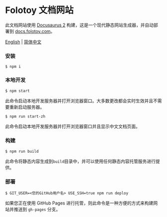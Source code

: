 # Folotoy 文档网站

此文档网站使用 [Docusaurus 2](https://v2.docusaurus.io/) 构建，这是一个现代静态网站生成器，并自动部署到 [docs.folotoy.com](https://docs.folotoy.com)。

[English](./README.md) | [简体中文](./README.zh_CN.md)

### 安装

```
$ npm i
```

### 本地开发

```
$ npm start
```

此命令启动本地开发服务器并打开浏览器窗口。大多数更改都会实时生效并且不需要重新启动服务器。

```bash
$ npm run start-zh
```

此命令启动本地开发服务器并打开浏览器窗口并且显示中文文档页面。

### 构建

```
$ npm run build
```

此命令将静态内容生成到`build`目录中，并可以使用任何静态内容托管服务进行提供。


### 部署

```
$ GIT_USER=<您的GitHub用户名> USE_SSH=true npm run deploy
```

如果您正在使用 GitHub Pages 进行托管，则此命令是一种方便的方式来构建网站并推送到 `gh-pages` 分支。